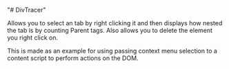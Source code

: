 "# DivTracer" 

Allows you to select an tab by right clicking it and then displays how nested the tab is by counting Parent tags.
Also allows you to delete the element you right click on.

This is made as an example for using passing context menu selection to a content script to perform actions on the DOM.
